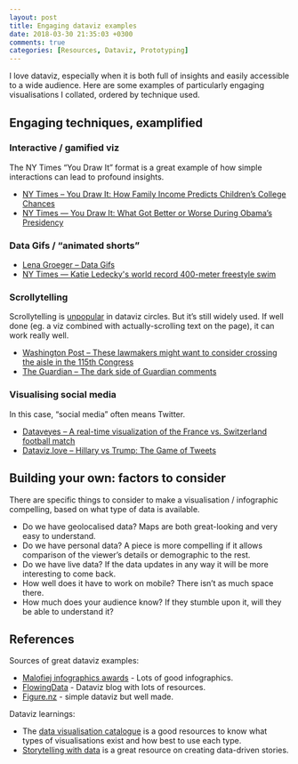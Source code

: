 ```yaml
---
layout: post
title: Engaging dataviz examples
date: 2018-03-30 21:35:03 +0300
comments: true
categories: [Resources, Dataviz, Prototyping]
---
```


I love dataviz, especially when it is both full of insights and easily accessible to a wide audience. Here are some examples of particularly engaging visualisations I collated, ordered by technique used.

<!-- more -->

## Engaging techniques, examplified

### Interactive / gamified viz

The NY Times “You Draw It” format is a great example of how simple interactions can lead to profound insights.

- [NY Times – You Draw It: How Family Income Predicts Children’s College Chances](https://www.nytimes.com/interactive/2015/05/28/upshot/you-draw-it-how-family-income-affects-childrens-college-chances.html)
- [NY Times — You Draw It: What Got Better or Worse During Obama’s Presidency](https://www.nytimes.com/interactive/2017/01/15/us/politics/you-draw-obama-legacy.html)

### Data Gifs / “animated shorts”

- [Lena Groeger – Data Gifs](https://lenagroeger.com/datagifs/)
- [NY Times — Katie Ledecky's world record 400-meter freestyle swim](https://www.nytimes.com/2016/08/08/sports/olympics/katie-ledecky-400-freestyle-swimming-record.html)

### Scrollytelling

Scrollytelling is [unpopular](https://eagereyes.org/blog/2016/the-scrollytelling-scourge) in dataviz circles. But it’s still widely used. If well done (eg. a viz combined with actually-scrolling text on the page), it can work really well.

- [Washington Post – These lawmakers might want to consider crossing the aisle in the 115th Congress](https://www.washingtonpost.com/graphics/politics/endangered-seats/)
- [The Guardian – The dark side of Guardian comments](https://www.theguardian.com/technology/2016/apr/12/the-dark-side-of-guardian-comments)

### Visualising social media

In this case, “social media” often means Twitter.

- [Dataveyes – A real-time visualization of the France vs. Switzerland football match](https://dataveyes.com/#!/en/projects/twitter)
- [Dataviz.love – Hillary vs Trump: The Game of Tweets](https://dataviz.love/2017/02/05/hillary-vs-trump-the-game-of-tweets/)

## Building your own: factors to consider

There are specific things to consider to make a visualisation / infographic compelling, based on what type of data is available.

- Do we have geolocalised data? Maps are both great-looking and very easy to understand.
- Do we have personal data? A piece is more compelling if it allows comparison of the viewer’s details or demographic to the rest.
- Do we have live data? If the data updates in any way it will be more interesting to come back.
- How well does it have to work on mobile? There isn’t as much space there.
- How much does your audience know? If they stumble upon it, will they be able to understand it?

## References

Sources of great dataviz examples:

- [Malofiej infographics awards](https://iguacel.github.io/malofiej/index.html) - Lots of good infographics.
- [FlowingData](https://flowingdata.com/) - Dataviz blog with lots of resources.
- [Figure.nz](https://figure.nz/) - simple dataviz but well made.

Dataviz learnings:

- The [data visualisation catalogue](https://datavizcatalogue.com/) is a good resources to know what types of visualisations exist and how best to use each type.
- [Storytelling with data](https://www.storytellingwithdata.com/) is a great resource on creating data-driven stories.
